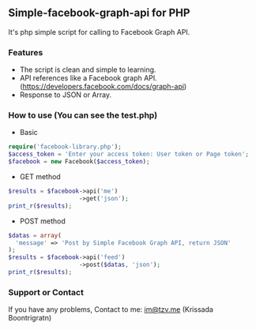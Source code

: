 ## Simple-facebook-graph-api for PHP
It's php simple script for calling to Facebook Graph API.

### Features
- The script is clean and simple to learning.
- API references like a Facebook graph API. (https://developers.facebook.com/docs/graph-api)
- Response to JSON or Array.

### How to use (You can see the test.php)
- Basic
~~~php
require('facebook-library.php');
$access_token = 'Enter your access token: User token or Page token';
$facebook = new Facebook($access_token);
~~~

- GET method
~~~php
$results = $facebook->api('me')
                    ->get('json');
print_r($results);
~~~

- POST method
~~~php
$datas = array(
  'message' => 'Post by Simple Facebook Graph API, return JSON'
);
$results = $facebook->api('feed')
                    ->post($datas, 'json');
print_r($results);
~~~

### Support or Contact
If you have any problems, Contact to me: im@tzv.me (Krissada Boontrigratn)
